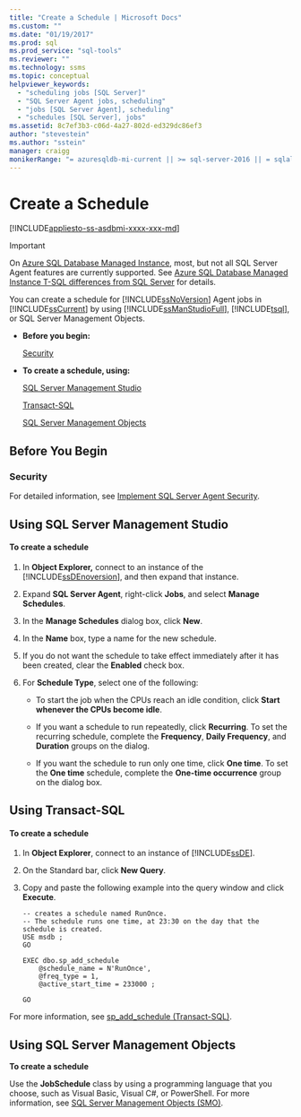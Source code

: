 ```yaml
---
title: "Create a Schedule | Microsoft Docs"
ms.custom: ""
ms.date: "01/19/2017"
ms.prod: sql
ms.prod_service: "sql-tools"
ms.reviewer: ""
ms.technology: ssms
ms.topic: conceptual
helpviewer_keywords: 
  - "scheduling jobs [SQL Server]"
  - "SQL Server Agent jobs, scheduling"
  - "jobs [SQL Server Agent], scheduling"
  - "schedules [SQL Server], jobs"
ms.assetid: 8c7ef3b3-c06d-4a27-802d-ed329dc86ef3
author: "stevestein"
ms.author: "sstein"
manager: craigg
monikerRange: "= azuresqldb-mi-current || >= sql-server-2016 || = sqlallproducts-allversions"
---
```

# Create a Schedule
[!INCLUDE[appliesto-ss-asdbmi-xxxx-xxx-md](../../includes/appliesto-ss-asdbmi-xxxx-xxx-md.md)]

> [!IMPORTANT]  
> On [Azure SQL Database Managed Instance](https://docs.microsoft.com/azure/sql-database/sql-database-managed-instance), most, but not all SQL Server Agent features are currently supported. See [Azure SQL Database Managed Instance T-SQL differences from SQL Server](https://docs.microsoft.com/azure/sql-database/sql-database-managed-instance-transact-sql-information#sql-server-agent) for details.

You can create a schedule for [!INCLUDE[ssNoVersion](../../includes/ssnoversion-md.md)] Agent jobs in [!INCLUDE[ssCurrent](../../includes/sscurrent-md.md)] by using [!INCLUDE[ssManStudioFull](../../includes/ssmanstudiofull-md.md)], [!INCLUDE[tsql](../../includes/tsql-md.md)], or SQL Server Management Objects.  
  
-   **Before you begin:**  
  
    [Security](#Security)  
  
-   **To create a schedule, using:**  
  
    [SQL Server Management Studio](#SSMS)  
  
    [Transact-SQL](#TSQL)  
  
    [SQL Server Management Objects](#SMO)  
  
## <a name="BeforeYouBegin"></a>Before You Begin  
  
### <a name="Security"></a>Security  
For detailed information, see [Implement SQL Server Agent Security](../../ssms/agent/implement-sql-server-agent-security.md).  
  
## <a name="SSMS"></a>Using SQL Server Management Studio  
  
#### To create a schedule  
  
1.  In **Object Explorer,** connect to an instance of the [!INCLUDE[ssDEnoversion](../../includes/ssdenoversion_md.md)], and then expand that instance.  
  
2.  Expand **SQL Server Agent**, right-click **Jobs**, and select **Manage Schedules**.  
  
3.  In the **Manage Schedules** dialog box, click **New**.  
  
4.  In the **Name** box, type a name for the new schedule.  
  
5.  If you do not want the schedule to take effect immediately after it has been created, clear the **Enabled** check box.  
  
6.  For **Schedule Type**, select one of the following:  
  
    -   To start the job when the CPUs reach an idle condition, click **Start whenever the CPUs become idle**.  
  
    -   If you want a schedule to run repeatedly, click **Recurring**. To set the recurring schedule, complete the **Frequency**, **Daily Frequency**, and **Duration** groups on the dialog.  
  
    -   If you want the schedule to run only one time, click **One time**. To set the **One time** schedule, complete the **One-time occurrence** group on the dialog box.  
  
## <a name="TSQL"></a>Using Transact-SQL  
  
#### To create a schedule  
  
1.  In **Object Explorer**, connect to an instance of [!INCLUDE[ssDE](../../includes/ssde_md.md)].  
  
2.  On the Standard bar, click **New Query**.  
  
3.  Copy and paste the following example into the query window and click **Execute**.  
  
    ```  
    -- creates a schedule named RunOnce.   
    -- The schedule runs one time, at 23:30 on the day that the schedule is created.  
    USE msdb ;  
    GO  
  
    EXEC dbo.sp_add_schedule  
        @schedule_name = N'RunOnce',  
        @freq_type = 1,  
        @active_start_time = 233000 ;  
  
    GO  
    ```  
  
For more information, see [sp_add_schedule (Transact-SQL)](https://msdn.microsoft.com/9060aae3-3ddd-40a5-83bb-3ea7ab1ffbd7).  
  
## <a name="SMO"></a>Using SQL Server Management Objects  
**To create a schedule**  
  
Use the **JobSchedule** class by using a programming language that you choose, such as Visual Basic, Visual C#, or PowerShell. For more information, see [SQL Server Management Objects (SMO)](https://msdn.microsoft.com/library/ms162169.aspx).  
  
